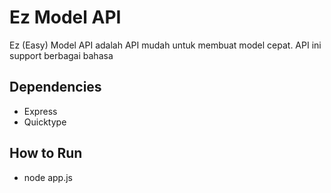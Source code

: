 # Ez Model API

Ez (Easy) Model API adalah API mudah untuk membuat model cepat. API ini support berbagai bahasa

## Dependencies

- Express
- Quicktype

## How to Run

- node app.js

